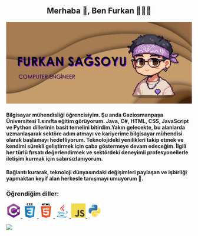 <h2 align="center">Merhaba 👋, Ben Furkan 👨🏻‍💻</h2>
<img src="https://raw.githubusercontent.com/frkNynchr/frkNynchr/main/github_banner.png">
<h4>Bilgisayar mühendisliği öğrencisiyim. Şu anda Gaziosmanpaşa Üniversitesi 1.sınıfta eğitim görüyorum. Java, C#, HTML, CSS, JavaScript ve Python dillerinin basit temelini bitirdim.Yakın gelecekte, bu alanlarda uzmanlaşarak sektöre adım atmayı ve kariyerime bilgisayar mühendisi olarak başlamayı hedefliyorum. Teknolojideki yenilikleri takip etmek ve kendimi sürekli geliştirmek için çaba göstermeye devam edeceğim. İlgili her türlü fırsatı değerlendirmek ve sektördeki deneyimli profesyonellerle iletişim kurmak için sabırsızlanıyorum.
</h4>
<h4>
Bağlantı kurarak, teknoloji dünyasındaki değişimleri paylaşan ve işbirliği yapmaktan keyif alan herkesle tanışmayı umuyorum 💜.
</h4>

<h3 align="left">Öğrendiğim diller:</h3>
<p align="left"> <a href="https://www.w3schools.com/cs/" target="_blank" rel="noreferrer"> <img src="https://raw.githubusercontent.com/devicons/devicon/master/icons/csharp/csharp-original.svg" alt="csharp" width="40" height="40"/> </a> <a href="https://www.w3schools.com/css/" target="_blank" rel="noreferrer"> <img src="https://raw.githubusercontent.com/devicons/devicon/master/icons/css3/css3-original-wordmark.svg" alt="css3" width="40" height="40"/> </a> <a href="https://www.w3.org/html/" target="_blank" rel="noreferrer"> <img src="https://raw.githubusercontent.com/devicons/devicon/master/icons/html5/html5-original-wordmark.svg" alt="html5" width="40" height="40"/> </a> <a href="https://www.java.com" target="_blank" rel="noreferrer"> <img src="https://raw.githubusercontent.com/devicons/devicon/master/icons/java/java-original.svg" alt="java" width="40" height="40"/> </a> <a href="https://developer.mozilla.org/en-US/docs/Web/JavaScript" target="_blank" rel="noreferrer"> <img src="https://raw.githubusercontent.com/devicons/devicon/master/icons/javascript/javascript-original.svg" alt="javascript" width="40" height="40"/> </a> <a href="https://www.python.org" target="_blank" rel="noreferrer"> <img src="https://raw.githubusercontent.com/devicons/devicon/master/icons/python/python-original.svg" alt="python" width="40" height="40"/> </a> </p>

![](https://komarev.com/ghpvc/?username=frknsgsy&color=blueviolet&style=for-the-badge)
